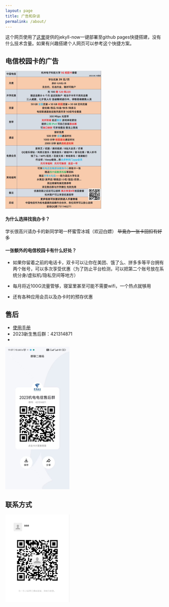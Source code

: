```yaml
---
layout: page
title: 广告和杂谈
permalink: /about/
---
```


这个网页使用了[这里](https://github.com/barryclark/jekyll-now)提供的jekyll-now一键部署至github pages快捷搭建，没有什么技术含量。如果有兴趣搭建个人网页可以参考这个快捷方案。

## 电信校园卡的广告
<img src="https://github.com/tuixiaodianxinka/tuixiaodianxinka.github.io/blob/master/_assets/post.jpg?raw=true" alt="图片描述" width="60%" height="60%">

#### 为什么选择找我办卡？
学长很高兴请办卡的新同学喝一杯蜜雪冰城（欢迎白嫖）
~~毕竟办一张卡回扣有好多~~

#### 一张额外的电信校园卡有什么好处？

- 如果你留着之前的电话卡，双卡可以让你在美团、饿了么、拼多多等平台拥有两个账号，可以多次享受优惠（为了防止平台检测，可以把第二个账号放在系统分身/虚拟机/隐私空间等地方）

- 每月将近100G流量管够，寝室里甚至可能不需要wifi，一个热点就够用

- 还有各种应用会员以及办卡时的预存优惠

## 售后
- [使用手册](https://www.yuque.com/ljcbaby/hduct)
- 2023新生售后群：421314871
- 
<img src="https://github.com/tuixiaodianxinka/tuixiaodianxinka.github.io/blob/master/_assets/aftercare.jpg?raw=true" alt="图片描述" width="40%" height="40%">

## 联系方式

<img src="https://github.com/tuixiaodianxinka/tuixiaodianxinka.github.io/blob/master/_assets/wx.jpg?raw=true" alt="图片描述" width="40%" height="40%">

